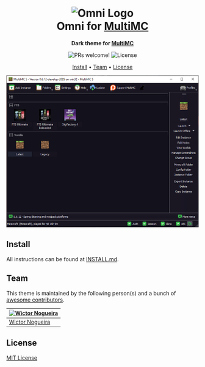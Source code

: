<h1 align="center">
  <br>
  <img src="https://storage.googleapis.com/golden-wind/github/omni/omni.png" alt="Omni Logo" width="100">
  <br>
  Omni for <a href="https://multimc.org/">MultiMC</a>
  <br>
</h1>

<p align="center">
  <strong>Dark theme for <a href="https://multimc.org/">MultiMC</a></strong>
</p>

<p align="center">
  <img src="https://img.shields.io/badge/PRs-welcome-%235FCC6F.svg" alt="PRs welcome!" />

  <img alt="License" src="https://img.shields.io/badge/license-MIT-%235FCC6F">
</p>

<p align="center">
  <a href="#install">Install</a> •
  <a href="#team">Team</a> •
  <a href="#license">License</a>
</p>

<p align="center">
  <img alt="Omni screnshoot for X" src="./screenshot.png">
</p>

## Install

All instructions can be found at [INSTALL.md](./INSTALL.md).

## Team

This theme is maintained by the following person(s) and a bunch of [awesome contributors](https://github.com/wictornogueira/multimc/graphs/contributors).

| [![Wictor Nogueira](https://github.com/wictornogueira.png?size=100)](https://github.com/wictornogueira) |
| ------------------------------------------------------------------------------------------------ |
| [Wictor Nogueira](https://github.com/wictornogueira)                                                   |

## License

[MIT License](./LICENSE.md)
